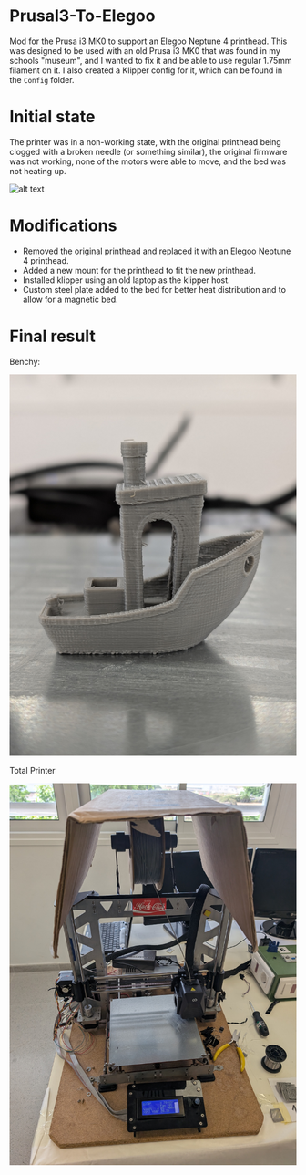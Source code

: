 # PrusaI3-To-Elegoo
Mod for the Prusa i3 MK0 to support an Elegoo Neptune 4 printhead.
This was designed to be used with an old Prusa i3 MK0 that was found in my schools "museum", and I wanted to fix it and be able to use regular 1.75mm filament on it.
I also created a Klipper config for it, which can be found in the `Config` folder.

# Initial state
The printer was in a non-working state, with the original printhead being clogged with a broken needle (or something similar), the original firmware was not working, none of the motors were able to move, and the bed was not heating up.

![alt text](assets/image.png)

# Modifications
- Removed the original printhead and replaced it with an Elegoo Neptune 4 printhead.
- Added a new mount for the printhead to fit the new printhead.
- Installed klipper using an old laptop as the klipper host.
- Custom steel plate added to the bed for better heat distribution and to allow for a magnetic bed.

# Final result
Benchy:

![alt text](assets/PXL_20250617_112343559.PORTRAIT.jpg)

Total Printer

![alt text](assets/PXL_20250616_085304868.MP.jpg)